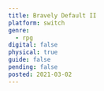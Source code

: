 ```yaml
---
title: Bravely Default II
platform: switch
genre:
  - rpg
digital: false
physical: true
guide: false
pending: false
posted: 2021-03-02
---
```

